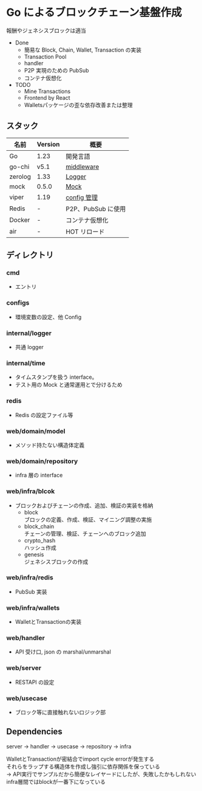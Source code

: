 # Go によるブロックチェーン基盤作成

報酬やジェネシスブロックは適当

- Done
  - 簡易な Block, Chain, Wallet, Transaction の実装
  - Transaction Pool
  - handler
  - P2P 実現のための PubSub
  - コンテナ仮想化
- TODO
  - Mine Transactions
  - Frontend by React
  - Walletsパッケージの歪な依存改善または整理

## スタック

| 名前    | Version | 概要                                           |
| ------- | ------- | ---------------------------------------------- |
| Go      | 1.23    | 開発言語                                       |
| go-chi  | v5.1    | [middleware](https://github.com/go-chi/chi/v5) |
| zerolog | 1.33    | [Logger](https://github.com/rs/zerolog)        |
| mock    | 0.5.0   | [Mock](https://github.com/uber-go/mock)
| viper   | 1.19    | [config 管理](https://github.com/spf13/viper)  |
| Redis   | -       | P2P、PubSub に使用                             |
| Docker  | -       | コンテナ仮想化                                 |
| air     | -       | HOT リロード                                   |

## ディレクトリ

### cmd

- エントリ

### configs

- 環境変数の設定、他 Config

### internal/logger

- 共通 logger

### internal/time

- タイムスタンプを扱う interface。
- テスト用の Mock と通常運用とで分けるため

### redis

- Redis の設定ファイル等

### web/domain/model

- メソッド持たない構造体定義

### web/domain/repository

- infra 層の interface

### web/infra/blcok

- ブロックおよびチェーンの作成、追加、検証の実装を格納
  - block  
    ブロックの定義、作成、検証、マイニング調整の実施
  - block_chain  
    チェーンの管理、検証、チェーンへのブロック追加
  - crypto_hash  
    ハッシュ作成
  - genesis  
    ジェネシスブロックの作成

### web/infra/redis

- PubSub 実装

### web/infra/wallets

- WalletとTransactionの実装

### web/handler

- API 受け口, json の marshal/unmarshal

### web/server

- RESTAPI の設定

### web/usecase

- ブロック等に直接触れないロジック部

## Dependencies

server -> handler -> usecase -> repository -> infra

WalletとTransactionが密結合でimport cycle errorが発生する  
それらをラップする構造体を作成し強引に依存関係を保っている  
→ API実行でサンプルだから簡便なレイヤードにしたが、失敗したかもしれない  
infra層間ではblockが一番下になっている  
